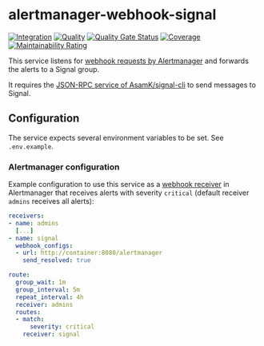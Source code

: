 # alertmanager-webhook-signal

[![Integration](https://github.com/systemli/alertmanager-webhook-signal/actions/workflows/integration.yml/badge.svg)](https://github.com/systemli/alertmanager-webhook-signal/actions/workflows/integration.yml) [![Quality](https://github.com/systemli/alertmanager-webhook-signal/actions/workflows/quality.yml/badge.svg)](https://github.com/systemli/alertmanager-webhook-signal/actions/workflows/quality.yml) [![Quality Gate Status](https://sonarcloud.io/api/project_badges/measure?project=systemli_alertmanager-webhook-signal&metric=alert_status)](https://sonarcloud.io/summary/new_code?id=systemli_alertmanager-webhook-signal) [![Coverage](https://sonarcloud.io/api/project_badges/measure?project=systemli_alertmanager-webhook-signal&metric=coverage)](https://sonarcloud.io/summary/new_code?id=systemli_alertmanager-webhook-signal) [![Maintainability Rating](https://sonarcloud.io/api/project_badges/measure?project=systemli_alertmanager-webhook-signal&metric=sqale_rating)](https://sonarcloud.io/summary/new_code?id=systemli_alertmanager-webhook-signal)

This service listens for [webhook requests by Alertmanager](https://prometheus.io/docs/alerting/latest/configuration/#webhook_config) and forwards the alerts to a Signal group.

It requires the [JSON-RPC service of AsamK/signal-cli](https://github.com/AsamK/signal-cli/wiki/JSON-RPC-service) to send messages to Signal.

## Configuration

The service expects several environment variables to be set. See `.env.example`.

### Alertmanager configuration

Example configuration to use this service as a [webhook receiver](https://prometheus.io/docs/alerting/latest/configuration/#webhook_config) in Alertmanager that receives alerts with severity `critical` (default receiver `admins` receives all alerts):

```yaml
receivers:
- name: admins
  [...]
- name: signal
  webhook_configs:
  - url: http://container:8080/alertmanager
    send_resolved: true

route:
  group_wait: 1m
  group_interval: 5m
  repeat_interval: 4h
  receiver: admins
  routes:
  - match:
      severity: critical
    receiver: signal
```
